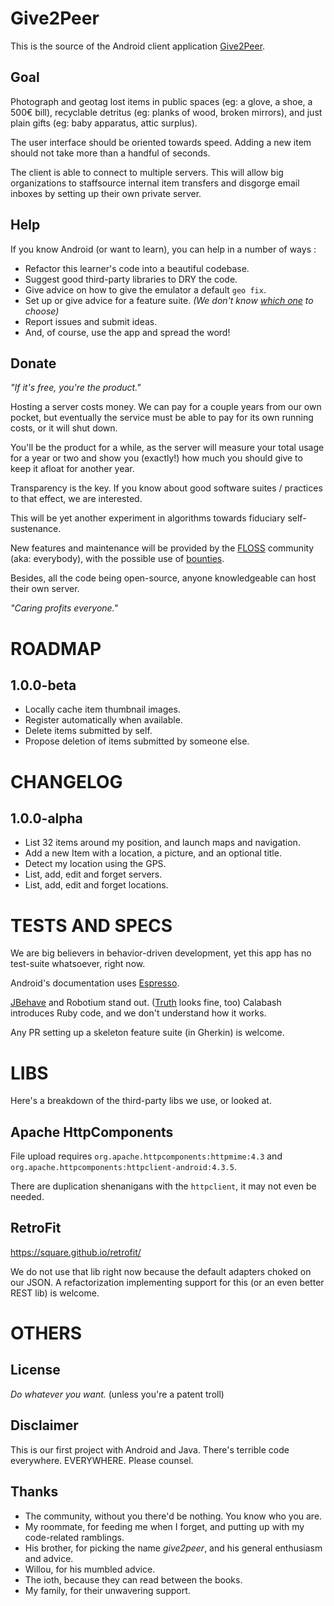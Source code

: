 Give2Peer
=========

This is the source of the Android client application [Give2Peer](http://give2peer.org).


Goal
----

Photograph and geotag lost items in public spaces (eg: a glove, a shoe, a 500€ bill), recyclable
detritus (eg: planks of wood, broken mirrors), and just plain gifts (eg: baby apparatus, attic
surplus).

The user interface should be oriented towards speed. Adding a new item should not take more than a
handful of seconds.

The client is able to connect to multiple servers.
This will allow big organizations to staffsource internal item transfers and disgorge email inboxes
by setting up their own private server.


Help
----

If you know Android (or want to learn), you can help in a number of ways :

- Refactor this learner's code into a beautiful codebase.
- Suggest good third-party libraries to DRY the code.
- Give advice on how to give the emulator a default `geo fix`.
- Set up or give advice for a feature suite.
  _(We don't know [which one](https://android-arsenal.com/tag/98?sort=rating) to choose)_
- Report issues and submit ideas.
- And, of course, use the app and spread the word!


Donate
------

_"If it's free, you're the product."_

Hosting a server costs money. We can pay for a couple years from our own pocket, but eventually the
service must be able to pay for its own running costs, or it will shut down.

You'll be the product for a while, as the server will measure your total usage for a year or two
and show you (exactly!) how much you should give to keep it afloat for another year.

Transparency is the key. If you know about good software suites / practices to that effect, we are
interested.

This will be yet another experiment in algorithms towards fiduciary self-sustenance.

New features and maintenance will be provided by the
[FLOSS](http://en.wikipedia.org/wiki/Free_and_open-source_software#FLOSS) community
(aka: everybody), with the possible use of [bounties](https://www.bountysource.com).

Besides, all the code being open-source, anyone knowledgeable can host their own server.

_"Caring profits everyone."_



ROADMAP
=======

1.0.0-beta
----------

- Locally cache item thumbnail images.
- Register automatically when available.
- Delete items submitted by self.
- Propose deletion of items submitted by someone else.



CHANGELOG
=========

1.0.0-alpha
-----------

- List 32 items around my position, and launch maps and navigation.
- Add a new Item with a location, a picture, and an optional title.
- Detect my location using the GPS.
- List, add, edit and forget servers.
- List, add, edit and forget locations.


TESTS AND SPECS
===============

We are big believers in behavior-driven development, yet this app has no test-suite whatsoever, right now.

Android's documentation uses [Espresso](http://developer.android.com/training/testing/ui-testing/espresso-testing.html).

[JBehave](http://jbehave.org/) and Robotium stand out.
([Truth](http://google.github.io/truth/) looks fine, too)
Calabash introduces Ruby code, and we don't understand how it works.

Any PR setting up a skeleton feature suite (in Gherkin) is welcome.



LIBS
====

Here's a breakdown of the third-party libs we use, or looked at.


Apache HttpComponents
---------------------

File upload requires `org.apache.httpcomponents:httpmime:4.3`
and `org.apache.httpcomponents:httpclient-android:4.3.5`.

There are duplication shenanigans with the `httpclient`, it may not even be needed.


RetroFit
--------

https://square.github.io/retrofit/

We do not use that lib right now because the default adapters choked on our JSON.
A refactorization implementing support for this (or an even better REST lib) is welcome.



OTHERS
======

License
-------

_Do whatever you want._ (unless you're a patent troll)


Disclaimer
----------

This is our first project with Android and Java.
There's terrible code everywhere. EVERYWHERE.
Please counsel.


Thanks
------

- The community, without you there'd be nothing. You know who you are.
- My roommate, for feeding me when I forget, and putting up with my code-related ramblings.
- His brother, for picking the name _give2peer_, and his general enthusiasm and advice.
- Willou, for his mumbled advice.
- The ioth, because they can read between the books.
- My family, for their unwavering support.